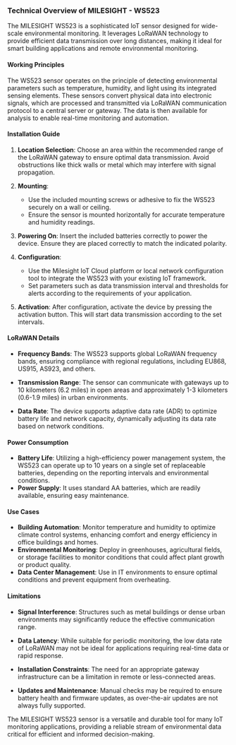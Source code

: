### Technical Overview of MILESIGHT - WS523

The MILESIGHT WS523 is a sophisticated IoT sensor designed for wide-scale environmental monitoring. It leverages LoRaWAN technology to provide efficient data transmission over long distances, making it ideal for smart building applications and remote environmental monitoring.

#### Working Principles
The WS523 sensor operates on the principle of detecting environmental parameters such as temperature, humidity, and light using its integrated sensing elements. These sensors convert physical data into electronic signals, which are processed and transmitted via LoRaWAN communication protocol to a central server or gateway. The data is then available for analysis to enable real-time monitoring and automation.

#### Installation Guide
1. **Location Selection**: Choose an area within the recommended range of the LoRaWAN gateway to ensure optimal data transmission. Avoid obstructions like thick walls or metal which may interfere with signal propagation.

2. **Mounting**: 
   - Use the included mounting screws or adhesive to fix the WS523 securely on a wall or ceiling.
   - Ensure the sensor is mounted horizontally for accurate temperature and humidity readings.

3. **Powering On**: Insert the included batteries correctly to power the device. Ensure they are placed correctly to match the indicated polarity.

4. **Configuration**:
   - Use the Milesight IoT Cloud platform or local network configuration tool to integrate the WS523 with your existing IoT framework.
   - Set parameters such as data transmission interval and thresholds for alerts according to the requirements of your application.

5. **Activation**: After configuration, activate the device by pressing the activation button. This will start data transmission according to the set intervals.

#### LoRaWAN Details
- **Frequency Bands**: The WS523 supports global LoRaWAN frequency bands, ensuring compliance with regional regulations, including EU868, US915, AS923, and others.
  
- **Transmission Range**: The sensor can communicate with gateways up to 10 kilometers (6.2 miles) in open areas and approximately 1-3 kilometers (0.6-1.9 miles) in urban environments.

- **Data Rate**: The device supports adaptive data rate (ADR) to optimize battery life and network capacity, dynamically adjusting its data rate based on network conditions.

#### Power Consumption
- **Battery Life**: Utilizing a high-efficiency power management system, the WS523 can operate up to 10 years on a single set of replaceable batteries, depending on the reporting intervals and environmental conditions.
- **Power Supply**: It uses standard AA batteries, which are readily available, ensuring easy maintenance.

#### Use Cases
- **Building Automation**: Monitor temperature and humidity to optimize climate control systems, enhancing comfort and energy efficiency in office buildings and homes.
- **Environmental Monitoring**: Deploy in greenhouses, agricultural fields, or storage facilities to monitor conditions that could affect plant growth or product quality.
- **Data Center Management**: Use in IT environments to ensure optimal conditions and prevent equipment from overheating.

#### Limitations
- **Signal Interference**: Structures such as metal buildings or dense urban environments may significantly reduce the effective communication range.
  
- **Data Latency**: While suitable for periodic monitoring, the low data rate of LoRaWAN may not be ideal for applications requiring real-time data or rapid response.

- **Installation Constraints**: The need for an appropriate gateway infrastructure can be a limitation in remote or less-connected areas.

- **Updates and Maintenance**: Manual checks may be required to ensure battery health and firmware updates, as over-the-air updates are not always fully supported.

The MILESIGHT WS523 sensor is a versatile and durable tool for many IoT monitoring applications, providing a reliable stream of environmental data critical for efficient and informed decision-making.